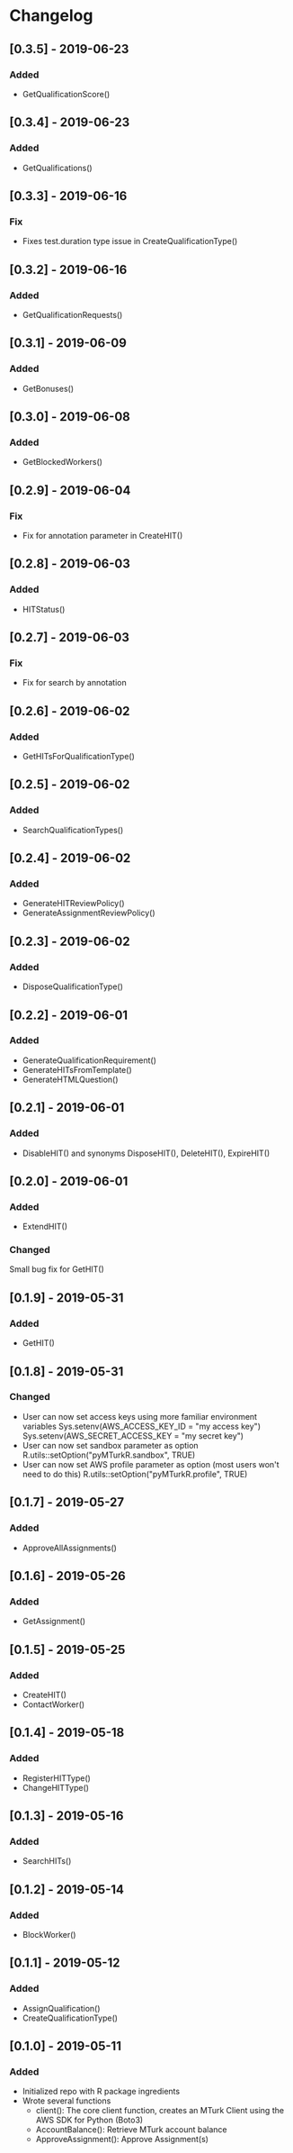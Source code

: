 # Changelog

## [0.3.5] - 2019-06-23
### Added
- GetQualificationScore()

## [0.3.4] - 2019-06-23
### Added
- GetQualifications()

## [0.3.3] - 2019-06-16
### Fix
- Fixes test.duration type issue in CreateQualificationType()

## [0.3.2] - 2019-06-16
### Added
- GetQualificationRequests()

## [0.3.1] - 2019-06-09
### Added
- GetBonuses()

## [0.3.0] - 2019-06-08
### Added
- GetBlockedWorkers()

## [0.2.9] - 2019-06-04
### Fix
- Fix for annotation parameter in CreateHIT()

## [0.2.8] - 2019-06-03
### Added
- HITStatus()

## [0.2.7] - 2019-06-03
### Fix
- Fix for search by annotation

## [0.2.6] - 2019-06-02
### Added
- GetHITsForQualificationType()

## [0.2.5] - 2019-06-02
### Added
- SearchQualificationTypes()

## [0.2.4] - 2019-06-02
### Added
- GenerateHITReviewPolicy()
- GenerateAssignmentReviewPolicy()

## [0.2.3] - 2019-06-02
### Added
- DisposeQualificationType()

## [0.2.2] - 2019-06-01
### Added
- GenerateQualificationRequirement()
- GenerateHITsFromTemplate()
- GenerateHTMLQuestion()

## [0.2.1] - 2019-06-01
### Added
- DisableHIT() and synonyms DisposeHIT(), DeleteHIT(), ExpireHIT()

## [0.2.0] - 2019-06-01
### Added
- ExtendHIT()
### Changed
Small bug fix for GetHIT()

## [0.1.9] - 2019-05-31
### Added
- GetHIT()

## [0.1.8] - 2019-05-31
### Changed
- User can now set access keys using more familiar environment variables
	Sys.setenv(AWS_ACCESS_KEY_ID = "my access key")
	Sys.setenv(AWS_SECRET_ACCESS_KEY = "my secret key")
- User can now set sandbox parameter as option
	R.utils::setOption("pyMTurkR.sandbox", TRUE)
- User can now set AWS profile parameter as option (most users won't need to do this)
	R.utils::setOption("pyMTurkR.profile", TRUE)

## [0.1.7] - 2019-05-27
### Added
- ApproveAllAssignments()

## [0.1.6] - 2019-05-26
### Added
- GetAssignment()

## [0.1.5] - 2019-05-25
### Added
- CreateHIT()
- ContactWorker()

## [0.1.4] - 2019-05-18
### Added
- RegisterHITType()
- ChangeHITType()

## [0.1.3] - 2019-05-16
### Added
- SearchHITs()

## [0.1.2] - 2019-05-14
### Added
- BlockWorker()

## [0.1.1] - 2019-05-12
### Added
- AssignQualification()
- CreateQualificationType()

## [0.1.0] - 2019-05-11
### Added
- Initialized repo with R package ingredients
- Wrote several functions
  - client(): The core client function, creates an MTurk Client using the AWS SDK for Python (Boto3)
  - AccountBalance(): Retrieve MTurk account balance
  - ApproveAssignment(): Approve Assignment(s)
